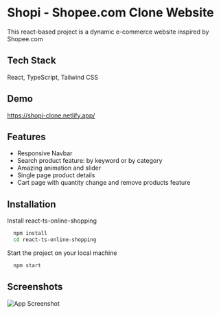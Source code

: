 # Shopi - Shopee.com Clone Website

This react-based project is a dynamic e-commerce website inspired by Shopee.com

## Tech Stack

React, TypeScript, Tailwind CSS

## Demo

https://shopi-clone.netlify.app/

## Features

- Responsive Navbar
- Search product feature: by keyword or by category
- Amazing animation and slider
- Single page product details
- Cart page with quantity change and remove products feature

## Installation

Install react-ts-online-shopping

```bash
  npm install
  cd react-ts-online-shopping
```

Start the project on your local machine

```bash
  npm start
```

## Screenshots

![App Screenshot](https://i.ibb.co/kDBhYdX/Shopi.png)
